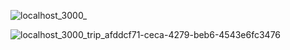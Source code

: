 ![localhost_3000_](https://github.com/guilhermelima18/travel-booking-web/assets/60123147/1f198265-3f5a-4edf-81b4-9c4893e98a4e)

![localhost_3000_trip_afddcf71-ceca-4279-beb6-4543e6fc3476](https://github.com/guilhermelima18/travel-booking-web/assets/60123147/60fc818b-7028-4bc0-9d6e-df65b65ee2d6)
